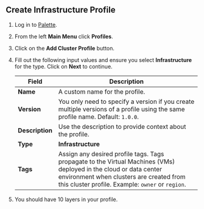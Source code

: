 ## Create Infrastructure Profile

1. Log in to [Palette](https://console.spectrocloud.com/).

2. From the left **Main Menu** click **Profiles**.

3. Click on the **Add Cluster Profile** button.

4. Fill out the following input values and ensure you select **Infrastructure** for the type. Click on **Next** to
   continue.

   | **Field**       | **Description**                                                                                                                                                                                                   |
   | --------------- | ----------------------------------------------------------------------------------------------------------------------------------------------------------------------------------------------------------------- |
   | **Name**        | A custom name for the profile.                                                                                                                                                                                    |
   | **Version**     | You only need to specify a version if you create multiple versions of a profile using the same profile name. Default: `1.0.0`.                                                                                    |
   | **Description** | Use the description to provide context about the profile.                                                                                                                                                         |
   | **Type**        | **Infrastructure**                                                                                                                                                                                                |
   | **Tags**        | Assign any desired profile tags. Tags propagate to the Virtual Machines (VMs) deployed in the cloud or data center environment when clusters are created from this cluster profile. Example: `owner` or `region`. |

5. You should have 10 layers in your profile. 